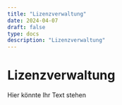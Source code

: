 ```yaml
---
title: "Lizenzverwaltung"
date: 2024-04-07
draft: false
type: docs
description: "Lizenzverwaltung"
---
```


# Lizenzverwaltung

Hier könnte Ihr Text stehen